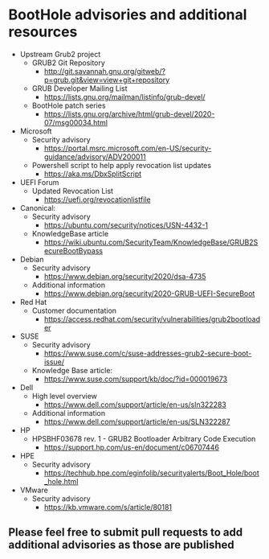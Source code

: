 # BootHole advisories and additional resources

- Upstream Grub2 project
	- GRUB2 Git Repository
		- http://git.savannah.gnu.org/gitweb/?p=grub.git&view=view+git+repository
	- GRUB Developer Mailing List
		- https://lists.gnu.org/mailman/listinfo/grub-devel/
	- BootHole patch series
		- https://lists.gnu.org/archive/html/grub-devel/2020-07/msg00034.html
- Microsoft
	- Security advisory
		- https://portal.msrc.microsoft.com/en-US/security-guidance/advisory/ADV200011
	- Powershell script to help apply revocation list updates
		- https://aka.ms/DbxSplitScript
- UEFI Forum
	- Updated Revocation List
		- https://uefi.org/revocationlistfile
- Canonical:
	- Security advisory
		- https://ubuntu.com/security/notices/USN-4432-1 
	- KnowledgeBase article
		- https://wiki.ubuntu.com/SecurityTeam/KnowledgeBase/GRUB2SecureBootBypass
- Debian
	- Security advisory
		- https://www.debian.org/security/2020/dsa-4735
	- Additional information
		- https://www.debian.org/security/2020-GRUB-UEFI-SecureBoot 
- Red Hat
	- Customer documentation
		- https://access.redhat.com/security/vulnerabilities/grub2bootloader
- SUSE
	- Security advisory
		- https://www.suse.com/c/suse-addresses-grub2-secure-boot-issue/
	- Knowledge Base article:
		- https://www.suse.com/support/kb/doc/?id=000019673
- Dell
	- High level overview
		- https://www.dell.com/support/article/en-us/sln322283
	- Additional information
		- https://www.dell.com/support/article/en-us/SLN322287
- HP
	- HPSBHF03678 rev. 1 - GRUB2 Bootloader Arbitrary Code Execution
		- https://support.hp.com/us-en/document/c06707446
- HPE
	- Security advisory
		- https://techhub.hpe.com/eginfolib/securityalerts/Boot_Hole/boot_hole.html
- VMware
	- Security advisory
		- https://kb.vmware.com/s/article/80181

## Please feel free to submit pull requests to add additional advisories as those are published
